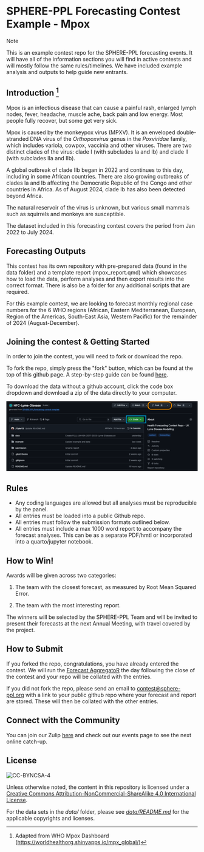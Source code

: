 # SPHERE-PPL Forecasting Contest Example - Mpox

> [!note]
> This is an example contest repo for the SPHERE-PPL forecasting events. It will have all of the information sections you will find in active contests and will mostly follow the same rules/timelines. We have included example analysis and outputs to help guide new entrants.

## Introduction [^readme-1]

[^readme-1]: Adapted from WHO Mpox Dashboard (<https://worldhealthorg.shinyapps.io/mpx_global/>)

Mpox is an infectious disease that can cause a painful rash, enlarged lymph nodes, fever, headache, muscle ache, back pain and low energy. Most people fully recover, but some get very sick. 

Mpox is caused by the monkeypox virus (MPXV). It is an enveloped double-stranded DNA virus of the *Orthopoxvirus* genus in the *Poxviridae* family, which includes variola, cowpox, vaccinia and other viruses. There are two distinct clades of the virus: clade I (with subclades Ia and Ib) and clade II (with subclades IIa and IIb).

A global outbreak of clade IIb began in 2022 and continues to this day, including in some African countries. There are also growing outbreaks of clades Ia and Ib affecting the Democratic Republic of the Congo and other countries in Africa. As of August 2024, clade Ib has also been detected beyond Africa.

The natural reservoir of the virus is unknown, but various small mammals such as squirrels and monkeys are susceptible.

The dataset included in this forecasting contest covers the period from Jan 2022 to July 2024.

## Forecasting Outputs

This contest has its own repository with pre-prepared data (found in the data folder) and a template report (mpox_report.qmd) which showcases how to load the data, perform analyses and then export results into the correct format. There is also be a folder for any additional scripts that are required.

For this example contest, we are looking to forecast monthly regional case numbers for the 6 WHO regions (African, Eastern Mediterranean, European, Region of the Americas, South-East Asia, Western Pacific) for the remainder of 2024 (August-December).

## Joining the contest & Getting Started

In order to join the contest, you will need to fork or download the repo.

To fork the repo, simply press the "fork" button, which can be found at the top of this github page. A step-by-step guide can be found [here](https://scribehow.com/shared/Forking_a_SPHERE-PPL_Forecasting_Contest_Repository_on_GitHub__o_bLCyQlTsO0o5YCmGsk8Q).

To download the data without a github account, click the code box dropdown and download a zip of the data directly to your computer.

![Fork or Download](https://github.com/SPHERE-PPL/forecasting-contest-template/blob/main/contest_media/fork_button.png)

## Rules

-   Any coding languages are allowed but all analyses must be reproducible by the panel.
-   All entries must be loaded into a public Github repo.
-   All entries must follow the submission formats outlined below.
-   All entries must include a max 1000 word report to accompany the forecast analyses. This can be as a separate PDF/hmtl or incorporated into a quarto/jupyter notebook.

## How to Win!

Awards will be given across two categories:

1. The team with the closest forecast, as measured by Root Mean Squared Error.  

2. The team with the most interesting report.

The winners will be selected by the SPHERE-PPL Team and will be invited to present their forecasts at the next Annual Meeting, with travel covered by the project.

## How to Submit

If you forked the repo, congratulations, you have already entered the contest. We will run the [Forecast AggregatoR](https://github.com/SPHERE-PPL/Forecast-AggregatoR) the day following the close of the contest and your repo will be collated with the entries.

If you did not fork the repo, please send an email to [contest\@sphere-ppl.org](mailto:contest@sphere-ppl.org) with a link to your public github repo where your forecast and report are stored. These will then be collated with the other entries.

## Connect with the Community

You can join our Zulip [here](https://sphereppl.zulipchat.com/join/olwtpi7g3wbyh5mxv4uwipaw/) and check out our events page to see the next online catch-up.

## License

![CC-BYNCSA-4](https://i.creativecommons.org/l/by-nc-sa/4.0/88x31.png)

Unless otherwise noted, the content in this repository is licensed under a [Creative Commons Attribution-NonCommercial-ShareAlike 4.0 International License](http://creativecommons.org/licenses/by-nc-sa/4.0/).

For the data sets in the *data/* folder, please see [*data/README.md*](data/README.md) for the applicable copyrights and licenses.
